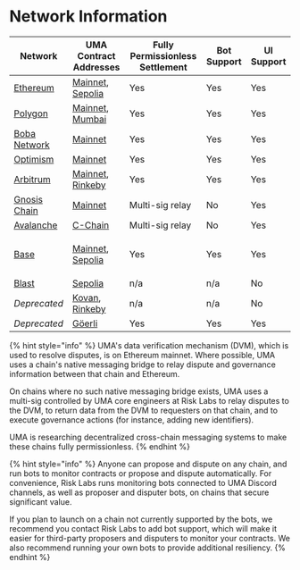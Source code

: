 # Network Information

| Network                                      | UMA Contract Addresses                                                                                                                                                                                                             | Fully Permissionless Settlement | Bot Support | UI Support |
| -------------------------------------------- | ---------------------------------------------------------------------------------------------------------------------------------------------------------------------------------------------------------------------------------- | ------------------------------- | ----------- | ---------- |
| [Ethereum](https://ethereum.org/)            | [Mainnet](https://github.com/UMAprotocol/protocol/blob/master/packages/core/networks/1.json), [Sepolia](https://github.com/UMAprotocol/protocol/blob/master/packages/core/networks/11155111.json)                                  | Yes                             | Yes         | Yes        |
| [Polygon](https://polygon.technology/)       | [Mainnet](https://github.com/UMAprotocol/protocol/blob/master/packages/core/networks/137.json), [Mumbai](https://github.com/UMAprotocol/protocol/blob/master/packages/core/networks/80001.json)                                    | Yes                             | Yes         | Yes        |
| [Boba Network](https://boba.network/)        | [Mainnet](https://github.com/UMAprotocol/protocol/blob/master/packages/core/networks/288.json)                                                                                                                                     | Yes                             | Yes         | Yes        |
| [Optimism](https://www.optimism.io/)         | [Mainnet](https://github.com/UMAprotocol/protocol/blob/master/packages/core/networks/10.json)                                                                                                                                      | Yes                             | Yes         | Yes        |
| [Arbitrum](https://arbitrum.io/)             | [Mainnet](https://github.com/UMAprotocol/protocol/blob/master/packages/core/networks/42161.json), [Rinkeby](https://github.com/UMAprotocol/protocol/blob/master/packages/core/networks/421611.json)                                | Yes                             | Yes         | Yes        |
| [Gnosis Chain](https://www.gnosischain.com/) | [Mainnet](https://github.com/UMAprotocol/protocol/blob/master/packages/core/networks/100.json)                                                                                                                                     | Multi-sig relay                 | No          | Yes        |
| [Avalanche](https://www.avax.network/)       | [C-Chain](https://github.com/UMAprotocol/protocol/blob/master/packages/core/networks/43114.json)                                                                                                                                   | Multi-sig relay                 | No          | Yes        |
| [Base](https://docs.base.org/)               | <p><a href="https://github.com/UMAprotocol/protocol/blob/master/packages/core/networks/8453.json">Mainnet</a>, <br><a href="https://github.com/UMAprotocol/protocol/blob/master/packages/core/networks/84532.json">Sepolia</a></p> | Yes                             | Yes         | Yes        |
| [Blast](https://docs.blast.io/about-blast)   | [Sepolia](https://github.com/UMAprotocol/protocol/blob/master/packages/core/networks/168587773.json)                                                                                                                               | n/a                             | n/a         | No         |
| _Deprecated_                                 | [Kovan](https://github.com/UMAprotocol/protocol/blob/master/packages/core/networks/42.json), [Rinkeby](https://github.com/UMAprotocol/protocol/blob/master/packages/core/networks/4.json)                                          | n/a                             | n/a         | No         |
| _Deprecated_                                 | [Göerli](https://github.com/UMAprotocol/protocol/blob/master/packages/core/networks/5.json)                                                                                                                                        | Yes                             | Yes         | Yes        |

{% hint style="info" %}
UMA's data verification mechanism (DVM), which is used to resolve disputes, is on Ethereum mainnet. Where possible, UMA uses a chain's native messaging bridge to relay dispute and governance information between that chain and Ethereum.

On chains where no such native messaging bridge exists, UMA uses a multi-sig controlled by UMA core engineers at Risk Labs to relay disputes to the DVM, to return data from the DVM to requesters on that chain, and to execute governance actions (for instance, adding new identifiers).

UMA is researching decentralized cross-chain messaging systems to make these chains fully permissionless.
{% endhint %}

{% hint style="info" %}
Anyone can propose and dispute on any chain, and run bots to monitor contracts or propose and dispute automatically. For convenience, Risk Labs runs monitoring bots connected to UMA Discord channels, as well as proposer and disputer bots, on chains that secure significant value.

If you plan to launch on a chain not currently supported by the bots, we recommend you contact Risk Labs to add bot support, which will make it easier for third-party proposers and disputers to monitor your contracts. We also recommend running your own bots to provide additional resiliency.
{% endhint %}
